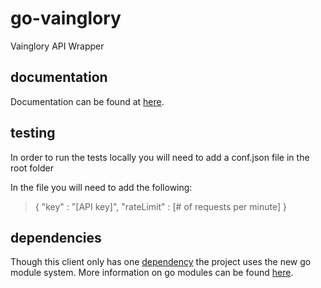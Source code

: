 # go-vainglory
Vainglory API Wrapper

## documentation
Documentation can be found at [here](https://godoc.org/github.com/redorb/go-vainglory).

## testing
In order to run the tests locally you will need to add a conf.json file in the root folder

In the file you will need to add the following:
> {
>   "key"       : "[API key]",
>   "rateLimit" : [# of requests per minute]
>}

## dependencies
Though this client only has one [dependency](https://github.com/google/go-querystring) the project uses the new go module system. More information on go modules can be found [here](https://github.com/golang/go/wiki/Modules).
